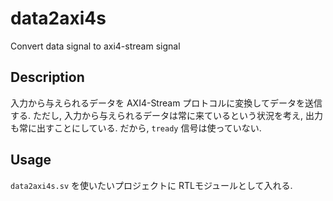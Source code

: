 # data2axi4s
Convert data signal to axi4-stream signal

## Description
入力から与えられるデータを AXI4-Stream プロトコルに変換してデータを送信する.
ただし, 入力から与えられるデータは常に来ているという状況を考え, 出力も常に出すことにしている. だから, `tready` 信号は使っていない.

## Usage
`data2axi4s.sv` を使いたいプロジェクトに RTLモジュールとして入れる.